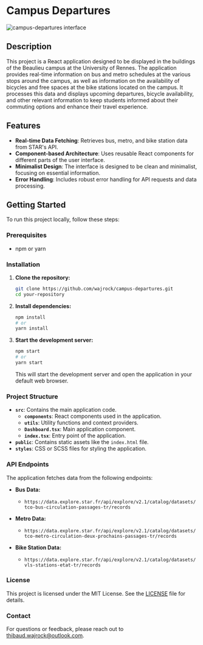 # Campus Departures

![campus-departures interface](https://wajrock.me/projects/campus-departures/cover.webp)

## Description

This project is a React application designed to be displayed in the buildings of the Beaulieu campus at the University of Rennes. The application provides real-time information on bus and metro schedules at the various stops around the campus, as well as information on the availability of bicycles and free spaces at the bike stations located on the campus. It processes this data and displays upcoming departures, bicycle availability, and other relevant information to keep students informed about their commuting options and enhance their travel experience.

## Features

- **Real-time Data Fetching**: Retrieves bus, metro, and bike station data from STAR's API.
- **Component-based Architecture**: Uses reusable React components for different parts of the user interface.
- **Minimalist Design**: The interface is designed to be clean and minimalist, focusing on essential information.
- **Error Handling**: Includes robust error handling for API requests and data processing.


## Getting Started

To run this project locally, follow these steps:

### Prerequisites

- npm or yarn

### Installation

1. **Clone the repository:**

    ```bash
    git clone https://github.com/wajrock/campus-departures.git
    cd your-repository
    ```

2. **Install dependencies:**

    ```bash
    npm install
    # or
    yarn install
    ```

3. **Start the development server:**

    ```bash
    npm start
    # or
    yarn start
    ```

    This will start the development server and open the application in your default web browser.

### Project Structure

- **`src`**: Contains the main application code.
  - **`components`**: React components used in the application.
  - **`utils`**: Utility functions and context providers.
  - **`Dashboard.tsx`**: Main application component.
  - **`index.tsx`**: Entry point of the application.
- **`public`**: Contains static assets like the `index.html` file.
- **`styles`**: CSS or SCSS files for styling the application.

### API Endpoints

The application fetches data from the following endpoints:

- **Bus Data:**
  - `https://data.explore.star.fr/api/explore/v2.1/catalog/datasets/tco-bus-circulation-passages-tr/records`
  
- **Metro Data:**
  - `https://data.explore.star.fr/api/explore/v2.1/catalog/datasets/tco-metro-circulation-deux-prochains-passages-tr/records`

- **Bike Station Data:**
  - `https://data.explore.star.fr/api/explore/v2.1/catalog/datasets/vls-stations-etat-tr/records`

### License

This project is licensed under the MIT License. See the [LICENSE](LICENSE) file for details.

### Contact

For questions or feedback, please reach out to [thibaud.wajrock@outlook.com](mailto:thibaud.wajrock@outlook.com).
